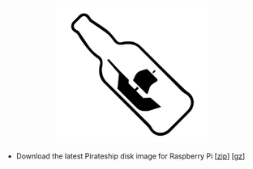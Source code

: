 <center><img width=300 src="images/pirateship.png"></center>


- Download the latest Pirateship disk image for Raspberry Pi [[zip](http://pirate.sh/latest-pirateship.img.zip)] [[gz](http://pirate.sh/latest-pirateship.img.gz)]

